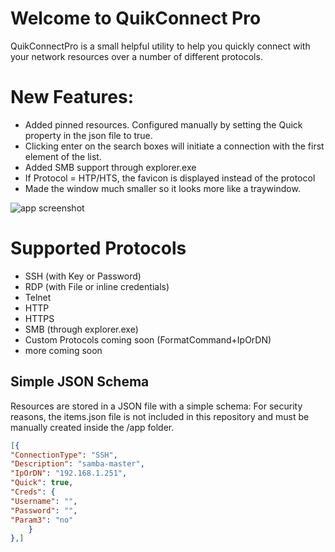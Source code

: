 # Welcome to QuikConnect Pro

QuikConnectPro is a small helpful utility to help you quickly connect with your network resources over a number of different protocols.

# New Features:
  - Added pinned resources. Configured manually by setting the Quick property in the json file to true.
  - Clicking enter on the search boxes will initiate a connection with the first element of the list.
  - Added SMB support through explorer.exe
  - If Protocol = HTP/HTS, the favicon is displayed instead of the protocol
  - Made the window much smaller so it looks more like a traywindow.


![app screenshot](https://i.imgur.com/6gOb8hj.png)


# Supported Protocols

 - SSH (with Key or Password)
 - RDP (with File or inline credentials)
 - Telnet
 - HTTP
 - HTTPS
 - SMB (through explorer.exe)
 - Custom Protocols coming soon (FormatCommand+IpOrDN) 
 - more coming soon

## Simple JSON Schema

Resources are stored in a JSON file with a simple schema:
For security reasons, the items.json file is not included in this repository and must be manually created inside the /app folder.
```json
[{
"ConnectionType": "SSH",
"Description": "samba-master",
"IpOrDN": "192.168.1.251",
"Quick": true,
"Creds": {
"Username": "",
"Password": "",
"Param3": "no"
	}
},]
```
